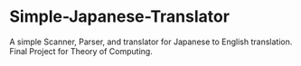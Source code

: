 # Simple-Japanese-Translator
A simple Scanner, Parser, and translator for Japanese to English translation. 
Final Project for Theory of Computing.
